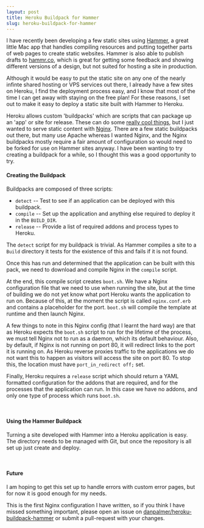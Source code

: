 ```yaml
---
layout: post
title: Heroku Buildpack for Hammer
slug: heroku-buildpack-for-hammer
---
```




I have recently been developing a few static sites using [Hammer](http://hammerformac.com), a great little Mac app that handles compiling resources and putting together parts of web pages to create static websites. Hammer is also able to publish drafts to [hammr.co](http://hammr.co/), which is great for getting some feedback and showing different versions of a design, but not suited for hosting a site in production.

Although it would be easy to put the static site on any one of the nearly infinte shared hosting or VPS services out there, I already have a few sites on Heroku, I find the deployment process easy, and I know that most of the time I can get away with staying on the free plan! For these reasons, I set out to make it easy to deploy a static site built with Hammer to Heroku.

Heroku allows custom 'buildpacks' which are scripts that can package up an 'app' or site for release. These can do some [really cool things](https://github.com/mattt/heroku-buildpack-core-data), but I just wanted to serve static content with [Nginx](http://nginx.org). There are a few static buildpacks out there, but many use Apache whereas I wanted Nginx, and the Nginx buildpacks mostly require a fair amount of configuration so would need to be forked for use on Hammer sites anyway. I have been wanting to try creating a buildpack for a while, so I thought this was a good opportunity to try.

#### Creating the Buildpack

Buildpacks are composed of three scripts:

 - `detect` -- Test to see if an application can be deployed with this buildpack.
 - `compile` -- Set up the application and anything else required to deploy it in the `BUILD_DIR`.
 - `release` -- Provide a list of required addons and process types to Heroku.

The `detect` script for my buildpack is trivial. As Hammer compiles a site to a `Build` directory it tests for the existence of this and fails if it is not found.

<script src="https://gist.github.com/4413862.js"></script>

Once this has run and determined that the application can be built with this pack, we need to download and compile Nginx in the `compile` script.

<script src="https://gist.github.com/4413883.js"></script>

At the end, this compile script creates `boot.sh`. We have a Nginx configuration file that we need to use when running the site, but at the time of building we do not yet know what port Heroku wants the application to run on. Because of this, at the moment the script is called `nginx.conf.erb` and contains a placeholder for the port. `boot.sh` will compile the template at runtime and then launch Nginx.

<script src="https://gist.github.com/4413900.js"></script>

A few things to note in this Nginx config (that I learnt the hard way) are that as Heroku expects the `boot.sh` script to run for the lifetime of the process, we must tell Nginx not to run as a daemon, which its default behaviour. Also, by default, if Nginx is not running on port 80, it will redirect links to the port it is running on. As Heroku reverse proxies traffic to the applications we do not want this to happen as visitors will access the site on port 80. To stop this, the location must have `port_in_redirect off;` set.

Finally, Heroku requires a `release` script which should return a YAML formatted configuration for the addons that are required, and for the processes that the application can run. In this case we have no addons, and only one type of process which runs `boot.sh`.

<script src="https://gist.github.com/4413947.js"></script>
<br/>

#### Using the Hammer Buildpack

Turning a site developed with Hammer into a Heroku application is easy. The directory needs to be managed with Git, but once the repository is all set up just create and deploy.

<script src="https://gist.github.com/4414082.js"></script>
<br/>

#### Future

I am hoping to get this set up to handle errors with custom error pages, but for now it is good enough for my needs.

This is the first Nginx configuration I have written, so if you think I have missed something important, please open an issue on [danpalmer/heroku-buildpack-hammer](https://github.com/danpalmer/heroku-buildpack-hammer/issues) or submit a pull-request with your changes.
